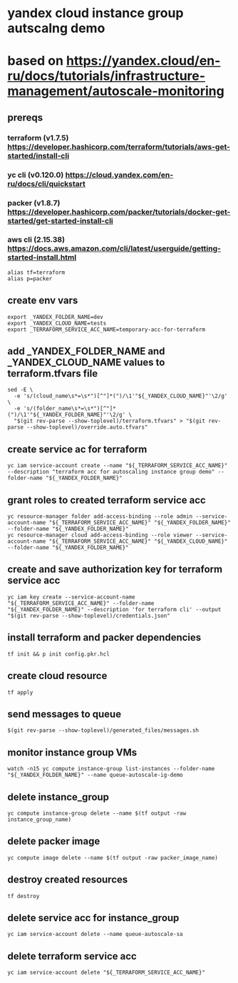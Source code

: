 # yandex cloud instance group autscalng demo
# based on https://yandex.cloud/en-ru/docs/tutorials/infrastructure-management/autoscale-monitoring

## prereqs
### terraform (v1.7.5) <https://developer.hashicorp.com/terraform/tutorials/aws-get-started/install-cli>
### yc cli (v0.120.0) <https://cloud.yandex.com/en-ru/docs/cli/quickstart>
### packer (v1.8.7) <https://developer.hashicorp.com/packer/tutorials/docker-get-started/get-started-install-cli>
### aws cli (2.15.38) <https://docs.aws.amazon.com/cli/latest/userguide/getting-started-install.html>

```console
alias tf=terraform
alias p=packer
```

## create env vars
```console
export _YANDEX_FOLDER_NAME=dev
export _YANDEX_CLOUD_NAME=tests
export _TERRAFORM_SERVICE_ACC_NAME=temporary-acc-for-terraform
```
## add _YANDEX_FOLDER_NAME and _YANDEX_CLOUD_NAME values to terraform.tfvars file
```console
sed -E \
  -e 's/(cloud_name\s*=\s*")[^"]*(")/\1'"${_YANDEX_CLOUD_NAME}"'\2/g' \
  -e 's/(folder_name\s*=\s*")[^"]*(")/\1'"${_YANDEX_FOLDER_NAME}"'\2/g' \
  "$(git rev-parse --show-toplevel)/terraform.tfvars" > "$(git rev-parse --show-toplevel)/override.auto.tfvars"
```
## create service ac for terraform
```console
yc iam service-account create --name "${_TERRAFORM_SERVICE_ACC_NAME}" --description "terraform acc for autoscaling instance group demo" --folder-name "${_YANDEX_FOLDER_NAME}"
```
## grant roles to created terraform service acc
```console
yc resource-manager folder add-access-binding --role admin --service-account-name "${_TERRAFORM_SERVICE_ACC_NAME}" "${_YANDEX_FOLDER_NAME}" --folder-name "${_YANDEX_FOLDER_NAME}"
yc resource-manager cloud add-access-binding --role viewer --service-account-name "${_TERRAFORM_SERVICE_ACC_NAME}" "${_YANDEX_CLOUD_NAME}" --folder-name "${_YANDEX_FOLDER_NAME}"
```
## create and save authorization key for terraform service acc
```console
yc iam key create --service-account-name "${_TERRAFORM_SERVICE_ACC_NAME}" --folder-name "${_YANDEX_FOLDER_NAME}" --description 'for terraform cli' --output "$(git rev-parse --show-toplevel)/credentials.json"
```
## install terraform and packer dependencies
```console
tf init && p init config.pkr.hcl
```
## create cloud resource
```console
tf apply
```
## send messages to queue
```console
$(git rev-parse --show-toplevel)/generated_files/messages.sh
```
## monitor instance group VMs
```console
watch -n15 yc compute instance-group list-instances --folder-name "${_YANDEX_FOLDER_NAME}" --name queue-autoscale-ig-demo
```
## delete instance_group
```console
yc compute instance-group delete --name $(tf output -raw instance_group_name)
```
## delete packer image
```console
yc compute image delete --name $(tf output -raw packer_image_name)
```
## destroy created resources
```console
tf destroy
```
## delete service acc for instance_group
```console
yc iam service-account delete --name queue-autoscale-sa
```
## delete terraform service acc
```console
yc iam service-account delete "${_TERRAFORM_SERVICE_ACC_NAME}"
```
